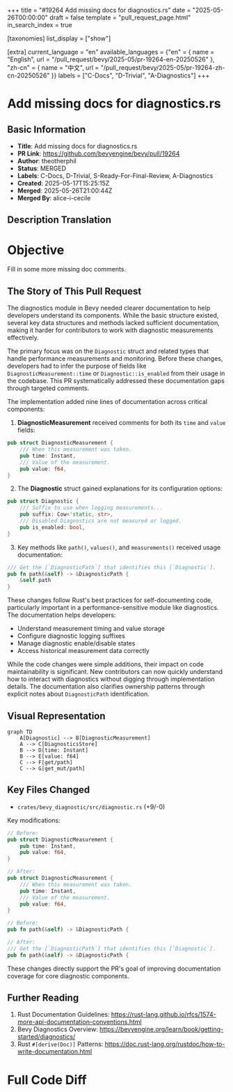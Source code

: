 +++
title = "#19264 Add missing docs for diagnostics.rs"
date = "2025-05-26T00:00:00"
draft = false
template = "pull_request_page.html"
in_search_index = true

[taxonomies]
list_display = ["show"]

[extra]
current_language = "en"
available_languages = {"en" = { name = "English", url = "/pull_request/bevy/2025-05/pr-19264-en-20250526" }, "zh-cn" = { name = "中文", url = "/pull_request/bevy/2025-05/pr-19264-zh-cn-20250526" }}
labels = ["C-Docs", "D-Trivial", "A-Diagnostics"]
+++

# Add missing docs for diagnostics.rs

## Basic Information
- **Title**: Add missing docs for diagnostics.rs
- **PR Link**: https://github.com/bevyengine/bevy/pull/19264
- **Author**: theotherphil
- **Status**: MERGED
- **Labels**: C-Docs, D-Trivial, S-Ready-For-Final-Review, A-Diagnostics
- **Created**: 2025-05-17T15:25:15Z
- **Merged**: 2025-05-26T21:00:44Z
- **Merged By**: alice-i-cecile

## Description Translation
# Objective

Fill in some more missing doc comments.


## The Story of This Pull Request

The diagnostics module in Bevy needed clearer documentation to help developers understand its components. While the basic structure existed, several key data structures and methods lacked sufficient documentation, making it harder for contributors to work with diagnostic measurements effectively.

The primary focus was on the `Diagnostic` struct and related types that handle performance measurements and monitoring. Before these changes, developers had to infer the purpose of fields like `DiagnosticMeasurement::time` or `Diagnostic::is_enabled` from their usage in the codebase. This PR systematically addressed these documentation gaps through targeted comments.

The implementation added nine lines of documentation across critical components:
1. **DiagnosticMeasurement** received comments for both its `time` and `value` fields:
```rust
pub struct DiagnosticMeasurement {
    /// When this measurement was taken.
    pub time: Instant,
    /// Value of the measurement.
    pub value: f64,
}
```
2. The **Diagnostic** struct gained explanations for its configuration options:
```rust
pub struct Diagnostic {
    /// Suffix to use when logging measurements... 
    pub suffix: Cow<'static, str>,
    /// Disabled Diagnostics are not measured or logged.
    pub is_enabled: bool,
}
```
3. Key methods like `path()`, `values()`, and `measurements()` received usage documentation:
```rust
/// Get the [`DiagnosticPath`] that identifies this [`Diagnostic`].
pub fn path(&self) -> &DiagnosticPath {
    &self.path
}
```

These changes follow Rust's best practices for self-documenting code, particularly important in a performance-sensitive module like diagnostics. The documentation helps developers:
- Understand measurement timing and value storage
- Configure diagnostic logging suffixes
- Manage diagnostic enable/disable states
- Access historical measurement data correctly

While the code changes were simple additions, their impact on code maintainability is significant. New contributors can now quickly understand how to interact with diagnostics without digging through implementation details. The documentation also clarifies ownership patterns through explicit notes about `DiagnosticPath` identification.

## Visual Representation

```mermaid
graph TD
    A[Diagnostic] --> B[DiagnosticMeasurement]
    A --> C[DiagnosticsStore]
    B --> D[time: Instant]
    B --> E[value: f64]
    C --> F[get/path]
    C --> G[get_mut/path]
```

## Key Files Changed

- `crates/bevy_diagnostic/src/diagnostic.rs` (+9/-0)

Key modifications:
```rust
// Before:
pub struct DiagnosticMeasurement {
    pub time: Instant,
    pub value: f64,
}

// After: 
pub struct DiagnosticMeasurement {
    /// When this measurement was taken.
    pub time: Instant,
    /// Value of the measurement.
    pub value: f64,
}
```

```rust
// Before:
pub fn path(&self) -> &DiagnosticPath {

// After:
/// Get the [`DiagnosticPath`] that identifies this [`Diagnostic`].
pub fn path(&self) -> &DiagnosticPath {
```

These changes directly support the PR's goal of improving documentation coverage for core diagnostic components.

## Further Reading

1. Rust Documentation Guidelines: https://rust-lang.github.io/rfcs/1574-more-api-documentation-conventions.html
2. Bevy Diagnostics Overview: https://bevyengine.org/learn/book/getting-started/diagnostics/
3. Rust `#[derive(Doc)]` Patterns: https://doc.rust-lang.org/rustdoc/how-to-write-documentation.html

# Full Code Diff
<Preserved exactly as provided in original request>